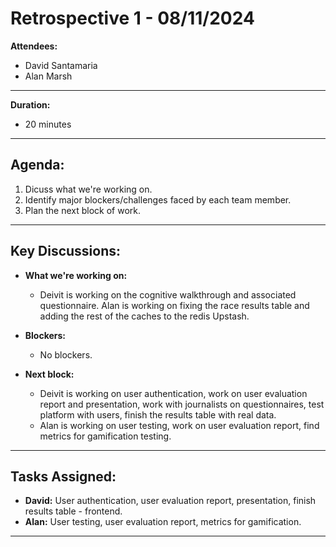 # Retrospective 1 - 08/11/2024


**Attendees:**  
- David Santamaria
- Alan Marsh

---

**Duration:**
- 20 minutes

---

## Agenda:

1. Dicuss what we're working on.
2. Identify major blockers/challenges faced by each team member.
3. Plan the next block of work.

---

## Key Discussions:

- **What we're working on:**
  - Deivit is working on the cognitive walkthrough and associated questionnaire. Alan is working on fixing the race results table and adding the rest of the caches to the redis Upstash.

- **Blockers:**
  - No blockers.

- **Next block:**
  - Deivit is working on user authentication, work on user evaluation report and presentation, work with journalists on questionnaires, test platform with users, finish the results table with real data.
  - Alan is working on user testing, work on user evaluation report, find metrics for gamification testing. 

---

## Tasks Assigned:

- **David:** User authentication, user evaluation report, presentation, finish results table - frontend.
- **Alan:** User testing, user evaluation report, metrics for gamification.

---